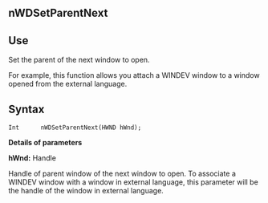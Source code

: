 
## nWDSetParentNext
			



<a name="NOTE1"></a>
<a name="NOTE1_1"></a>


## Use
<a name="use_ELTTEXTE000074"></a>
Set the parent of the next window to open.

For example, this function allows you attach a WINDEV window to a window opened from the external language.

<a name="NOTE2"></a>
<a name="NOTE2_1"></a>


## Syntax
<a name="syntax_ELTTEXTE000098"></a>

```wl
Int      nWDSetParentNext(HWND hWnd);
```


**Details of parameters**

**hWnd:** Handle

Handle of parent window of the next window to open. To associate a WINDEV window with a window in external language, this parameter will be the handle of the window in external language.


